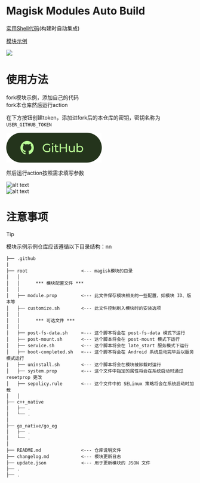 # Magisk Modules Auto Build

[实用Shell代码](https://github.com/GunRain/SKT-Utils)(构建时自动集成)

[模块示例](https://github.com/GunRain/Magisk-Module-EG)

![](https://raw.githubusercontent.com/YumeYuka/Magisk-Modules-Auto-Build/aaa/img/image_2.png)
# 使用方法

fork模块示例，添加自己的代码  
fork本仓库然后运行action


在下方按钮创建token，添加进fork后的本仓库的密钥，密钥名称为`USER_GITHUB_TOKEN`

[![](./img/202412012125310.svg)](https://github.com/settings/tokens)

然后运行action按照需求填写参数  

![alt text](./img/image_2.png)  
![alt text](./img/image_1.png)

# 注意事项

> [!TIP]
>模块示例示例仓库应该遵循以下目录结构：nn
```
├── .github
|
├── root                    <--- magisk模块的目录                 
│   │
│   │      *** 模块配置文件 ***
│   │
│   ├── module.prop         <--- 此文件保存模块相关的一些配置，如模块 ID、版本等
│   ├── customize.sh        <--- 此文件控制刷入模块时的安装选项
│   │
│   │      *** 可选文件 ***
│   │
│   ├── post-fs-data.sh     <--- 这个脚本将会在 post-fs-data 模式下运行
│   ├── post-mount.sh       <--- 这个脚本将会在 post-mount 模式下运行
│   ├── service.sh          <--- 这个脚本将会在 late_start 服务模式下运行
│   ├── boot-completed.sh   <--- 这个脚本将会在 Android 系统启动完毕后以服务模式运行
|   ├── uninstall.sh        <--- 这个脚本将会在模块被卸载时运行
│   ├── system.prop         <--- 这个文件中指定的属性将会在系统启动时通过 resetprop 更改
│   ├── sepolicy.rule       <--- 这个文件中的 SELinux 策略将会在系统启动时加载
│   │
├── c++_native
│   ├── .
│   └── .
│ 
├── go_native/go_eg
│   ├── .
│   └── .
│  
├── README.md               <--- 仓库说明文件
├── changelog.md            <--- 模块更新日志
├── update.json             <--- 用于更新模块的 JSON 文件
├── .
├── .

```